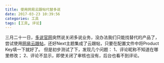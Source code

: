 ```yaml
---
title: 使用网易云跟帖代替多说
date: 2017-03-23 10:39:56
categories: 工具
tags: [工具, 评论]
---
```


三月二十一日，[多说官网](http://dev.duoshuo.com/threads/58d10f50e9a8cb4433fd5c5d)突然说关闭多说业务，没办法我们只能找替代的产品了，尝试使用[网易云跟帖](https://gentie.163.com/index.html)，还好Next主题集成了云跟帖，只要在配置文件中将Product Key填一下就好了。
但是初步测试了下，发现几个问题：
1、评论昵称不知道在哪里修改；
2、评论不显示，即使关闭了审核也没有，后台也看不到评论。